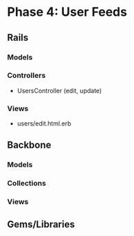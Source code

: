 # Phase 4: User Feeds

## Rails
### Models

### Controllers
* UsersController (edit, update)

### Views
* users/edit.html.erb

## Backbone
### Models

### Collections

### Views

## Gems/Libraries
